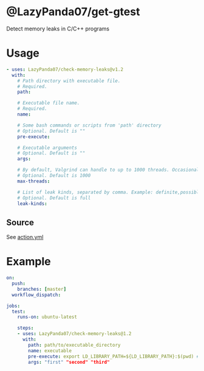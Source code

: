 # @LazyPanda07/get-gtest
Detect memory leaks in C/C++ programs

# Usage
```yaml
- uses: LazyPanda07/check-memory-leaks@v1.2
  with:
    # Path directory with executable file.
    # Required.
    path:

    # Executable file name.
    # Required.
    name:

    # Some bash commands or scripts from 'path' directory
    # Optional. Default is ""
    pre-execute:

    # Executable arguments
    # Optional. Default is ""
    args:

    # By default, Valgrind can handle to up to 1000 threads. Occasionally, that number is too small. Use this option to provide a different limit. E.g. max-threads: 3000.
    # Optional. Default is 1000
    max-threads:

    # List of leak kinds, separated by comma. Example: definite,possible. All available variants: definite, indirect, possible, reachable, full
    # Optional. Default is full
    leak-kinds:
```

## Source
See [action.yml](https://github.com/LazyPanda07/check-memory-leaks/blob/master/action.yml)

# Example
```yaml
on:
  push:
    branches: [master]
  workflow_dispatch:

jobs:
  test:
    runs-on: ubuntu-latest

    steps:
    - uses: LazyPanda07/check-memory-leaks@1.2
      with:
        path: path/to/executable_directory
        name: executable
        pre-execute: export LD_LIBRARY_PATH=${LD_LIBRARY_PATH}:$(pwd) # for *.so loading
        args: "first" "second" "third"
```
